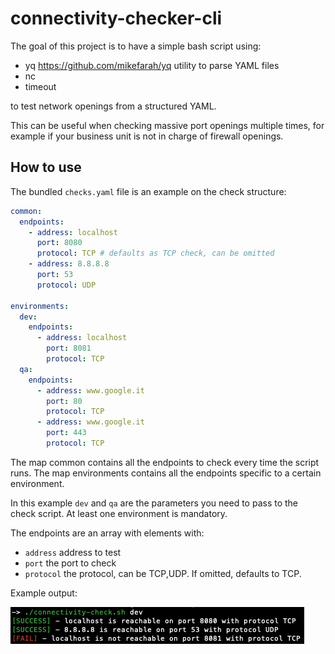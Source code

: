 # connectivity-checker-cli

The goal of this project is to have a simple bash script using:

- yq https://github.com/mikefarah/yq utility to parse YAML files
- nc
- timeout

to test network openings from a structured YAML.

This can be useful when checking massive port openings multiple times, for example if 
your business unit is not in charge of firewall openings.

## How to use

The bundled `checks.yaml` file is an example on the check structure:

```yaml
common:
  endpoints:
    - address: localhost
      port: 8080
      protocol: TCP # defaults as TCP check, can be omitted
    - address: 8.8.8.8
      port: 53
      protocol: UDP

environments:
  dev:
    endpoints:
      - address: localhost
        port: 8081
        protocol: TCP
  qa:
    endpoints:
      - address: www.google.it
        port: 80
        protocol: TCP
      - address: www.google.it
        port: 443
        protocol: TCP
```
The map common contains all the endpoints to check every time the script runs.
The map environments contains all the endpoints specific to a certain environment.

In this example `dev` and `qa` are the parameters you need to pass to the check script.
At least one environment is mandatory.

The endpoints are an array with elements with:

- `address` address to test
- `port` the port to check
- `protocol` the protocol, can be TCP,UDP. If omitted, defaults to TCP.

Example output:

![Example output](./images/example_output.png)
